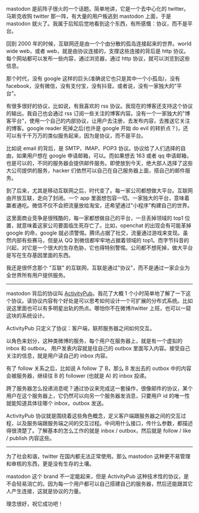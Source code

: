 mastodon 是前阵子很火的一个话题。简单地讲，它是一个去中心化的 twitter。马斯克收购 twitter 那一阵，有大量的用户叛逃到 mastodon 上面，于是 mastodon 就火了。我属于后知后觉地看到这个东西，有所感慨：协议，而不是平台。

回到 2000 年的时候，互联网还是由一个个由分散的孤岛连接起来的世界。world wide web，或者 web，就是由协议连接的，支撑这些连接的背后是 http 协议。每个网站都可以发布一些内容，通过浏览器，通过 http 协议，就可以浏览到这些信息。

那个时代，没有 google 这样的巨头(准确说它也只是其中一个小孤岛)，没有 facebook，没有微信，没有支付宝，没有抖音。或者说，没有一家独大的"平台"。

有很多很好的协议，比如说，有我喜欢的 rss 协议。我现在的博客还支持这个协议的输出。我自己也会通过 rss 订阅一些关注的博客内容。没有一个一家独大的"博客平台"，使用一个自己的内部协议，让用户去注册，去发布内容，去推送它关注的博客。google reader 死掉之后(也许是 google 开始 do evil 的转折点？)，还可以有千千万万的类似服务起来，因为是协议，而不是平台。

比如说 email 的背后，是 SMTP、IMAP、POP3 协议。协议给了人们选择的自由，如果用户想在 google 申请邮箱，可以。而如果想去 163 或者 qq 申请邮箱，也是可以的，不同的服务器会提供邮件服务。即使放到今天，绝大部人选择了这些大公司提供的服务，hacker 们依然可以自己在自己服务器上面，搭自己的邮件服务。

到了后来，尤其是移动互联网之后，时代变了。每一家公司都想做大平台。互联网由开放互联，走向了封闭。一个 app 里面想包容一切。一家独大的平台，意味着赢者通吃。微信不仅不会把流量放给淘宝，还希望通过"小程序"构建自己的世界。

这里面商业竞争是很残酷的，每一家都想做自己的平台，一旦丢掉领域的 top1 位置，就意味着这家公司要面临生死存亡了。比如，openchat 的出现会有可能革掉 google 的命，google 就必须警惕。腾讯占据了社交，流量通过游戏来变现。虽然内部有些赛马，但是从 QQ 到微信都牢牢地占据着领域的 top1。而字节抖音的兴起，对它是一个很大的生存危胁，它也得特别警惕。公司都不想死掉，做大平台是写在生存基因里面的东西。

我还是很怀念那个 "互联" 的互联网，互联是通过"协议"，而不是通过一家企业为全世界所有用户提供服务。

-----------------------

mastodon 背后的协议叫 [ActivityPub](https://www.w3.org/TR/activitypub/)。我花了大概 1 个小时简单地了解了一下这个协议。读协议内容有个好处是可以思考如何设计一个可扩展的分布式系统。比如说这里面也可以有多明星出轨的热点。哪怕你不在微博/twitter 上班，也可以一窥这块的系统设计。

ActivityPub 只定义了协议：客户端，联邦服务器之间如何交互。

以角色来划分，这种类微博的服务，每个用户在服务器上，就是有一个虚拟的 inbox 和 outbox。
用户发表内容就是往自己的 outbox 里面写入内容。接受自己关注的信息，就是用户读自己的 inbox 内容。

有了 follow 关系之后，比如说 A follow 了 B，那么 B 发出去的 outbox 中的内容会被服务器，继续往 B 的 follower (也就是 A) 的 inbox 投递。

跨了服务器怎么投递消息呢？通过协议来完成这一套操作，很像邮件的协议，某个用户在这个服务器上，它仍然可以向另一个服务器发消息，只要用户 id 的唯一性就能知道具体往哪个 inbox，outbox 发送。

ActivityPub 协议就是围绕着这些角色概念，定义客户端跟服务器之间的交互过程，以及服务端跟服务端之间的交互过程。中间用什么接口，传什么参数，都描述得很清楚了。了解基本的怎么工作的就是 inbox / outbox，然后就是 follow / like / publish 内容这些。

-----------------------------

为了社会和谐，twitter 在国内都无法正常使用。那么 mastodon 这种更不易管理和审核的东西，更是没有生存的土壤。

mastodon 这个 brand 不一定能起来，但是 ActivityPub 这种技术性的协议，是不会轻易消亡的。因为每一个用户都可以自己搭建自己的服务器，然后还能跟其它人产生连接，这就是协议的力量。

理念很好，祝它成功吧！

